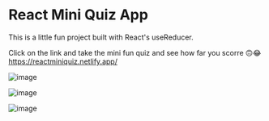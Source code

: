 # React Mini Quiz App
This is a little fun project built with React's useReducer.

Click on the link and take the mini fun quiz and see how far you scorre 🙃😂
https://reactminiquiz.netlify.app/

![image](https://github.com/PraisesAmaiyo/React-Quiz-App/assets/130058029/2382556e-9d3f-4ae2-8c23-95196c85b5ee)

![image](https://github.com/PraisesAmaiyo/React-Quiz-App/assets/130058029/f71956dd-916c-4354-a66c-945d152e0ca7)

![image](https://github.com/PraisesAmaiyo/React-Quiz-App/assets/130058029/aec01389-9d8e-4b69-9f10-1de25868e623)
